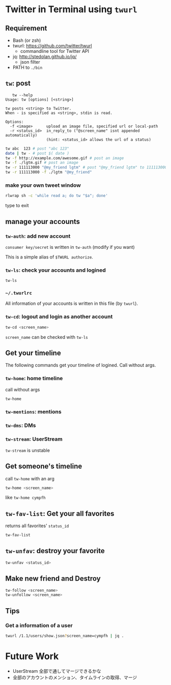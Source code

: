 # Twitter in Terminal using `twurl`

## Requirement

- Bash (or zsh)
- twurl: https://github.com/twitter/twurl
    - commandline tool for Twitter API
- jq: http://stedolan.github.io/jq/
    - json filter
- PATH to `./bin`

## `tw`: post

```
   tw --help
Usage: tw [options] [<string>]

tw posts <string> to Twitter.
When - is specified as <string>, stdin is read.

Options:
  -f <image>      upload an image file, specified url or local-path
  -r <status_id>  in_reply_to ("@screen_name" isnt appended automatically)
                  (hint: <status_id> allows the url of a status)
```

```bash
tw abc  123 # post "abc 123"
date | tw - # post $( date )
tw -f http://example.com/awesome.gif # post an image
tw -f ./lgtm.gif # post an image
tw -r 111113000 "@my_friend lgtm" # post "@my_friend lgtm" to 111113000
tw -r 111113000 -f ./lgtm "@my_friend"
```

### make your own tweet window

```bash
rlwrap sh -c 'while read a; do tw "$a"; done'
```

type <Ctrl-D> to exit

## manage your accounts

### `tw-auth`: add new account

`consumer key/secret` is written in `tw-auth` (modify if you want)

This is a simple alias of `$TWURL authorize`.

### `tw-ls`: check your accounts and logined

```bash
tw-ls
```

### `~/.twurlrc`

All information of your accounts is written in this file (by `twurl`).

### `tw-cd`: logout and login as another account

```bash
tw-cd <screen_name>
```

`screen_name` can be checked with `tw-ls`

## Get your timeline

The following commands get your timeline of logined.
Call without args.

### `tw-home`: home timeline

call without args

```sh
tw-home
```

### `tw-mentions`: mentions
### `tw-dms`: DMs

### `tw-stream`: UserStream

`tw-stream` is unstable

## Get someone's timeline

call `tw-home` with an arg

```sh
tw-home <screen_name>
```

like `tw-home cympfh`

## `tw-fav-list`: Get your all favorites

returns all favorites' `status_id`

```bash
tw-fav-list
```

## `tw-unfav`: destroy your favorite

```bash
tw-unfav <status_id>
```

## Make new friend and Destroy

```bash
tw-follow <screen_name>
tw-unfollow <screen_name>
```

## Tips

### Get a information of a user

```bash
twurl /1.1/users/show.json?screen_name=cympfh | jq .
```

# Future Work

- UserStream 全部で通してマージできるかな
- 全部のアカウントのメンション、タイムラインの取得、マージ

